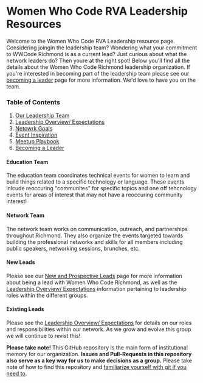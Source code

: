 # Women Who Code RVA Leadership Resources 

Welcome to the Women Who Code RVA Leadership resource page. Considering joingin the leadership team? Wondering what your commitment to WWCode Richmond is as a current lead? Just curious about what the network leaders do? Then youre at the right spot! 
Below you'll find all the details about the Women Who Code Richmond leadership organization. 
If you're interested in becoming part of the leadership team please see our [becoming a leader](becoming_a_leader.md) page for more information. We'd love to have you on the team.

### Table of Contents
1. [Our Leadership Team](our_leaders.md)  
2. [Leadership Overview/ Expectations](leadership_overview.md)  
3. [Netowrk Goals](network-goals.md)
4. [Event Inspiration](event-inspiration.md)
5. [Meetup Playbook](event-playbook.md)
7. [Becoming a Leader](becoming_a_leader.md)  



#### Education Team
  
The education team coordinates technical events for women to learn and build things related to a specific technology or language.  These events inlcude reoccuring "communites" for specific topics and one off tehcnology events for areas of interest that may not have a reoccuring community interest!
 
#### Network Team
  
 The network team works on communication, outreach, and partnerships throughout Richmond. They also organize the events targeted towards building the professional networks and skills for all members including public speakers, networking sessions, brunches, etc. 

#### New Leads 

Please see our [New and Prospective Leads](becoming_a_leader.md) page for more information about being a lead with Women Who Code Richmond, as well as the [Leadership Overview/ Expectations](leadership_overview.md) information pertaining to leadership roles within the different groups.

#### Existing Leads

Please see the [Leadership Overview/ Expectations](leadership_overview.md) for details on our roles and responsibilities within our network. As we grow and evolve this group we will continue to revist this! 

**Please take note!** This GitHub repository is the main form of institutional memory for our organization. **Issues and Pull-Requests in this repository also serve as a key way for us to make decisions as a group.** Please take note of how to find this repository and [familiarize yourself with git if you need to](https://try.github.io).